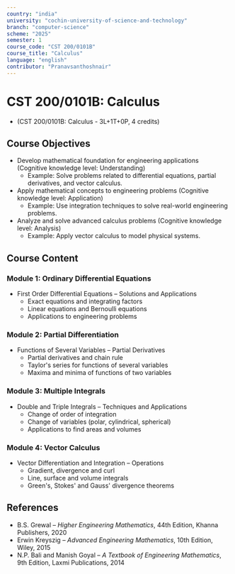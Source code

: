 ```yaml
---
country: "india"
university: "cochin-university-of-science-and-technology"
branch: "computer-science"
scheme: "2025"
semester: 1
course_code: "CST 200/0101B"
course_title: "Calculus"
language: "english"
contributor: "Pranavsanthoshnair"
---
```


# CST 200/0101B: Calculus
  - (CST 200/0101B: Calculus - 3L+1T+0P, 4 credits)

## Course Objectives

* Develop mathematical foundation for engineering applications (Cognitive knowledge level: Understanding)
    - Example: Solve problems related to differential equations, partial derivatives, and vector calculus.
* Apply mathematical concepts to engineering problems (Cognitive knowledge level: Application)
    - Example: Use integration techniques to solve real-world engineering problems.
* Analyze and solve advanced calculus problems (Cognitive knowledge level: Analysis)
    - Example: Apply vector calculus to model physical systems.

## Course Content

### Module 1: Ordinary Differential Equations

* First Order Differential Equations – Solutions and Applications
  - Exact equations and integrating factors
  - Linear equations and Bernoulli equations
  - Applications to engineering problems

### Module 2: Partial Differentiation

* Functions of Several Variables – Partial Derivatives
  - Partial derivatives and chain rule
  - Taylor's series for functions of several variables
  - Maxima and minima of functions of two variables

### Module 3: Multiple Integrals

* Double and Triple Integrals – Techniques and Applications
  - Change of order of integration
  - Change of variables (polar, cylindrical, spherical)
  - Applications to find areas and volumes

### Module 4: Vector Calculus

* Vector Differentiation and Integration – Operations
  - Gradient, divergence and curl
  - Line, surface and volume integrals
  - Green's, Stokes' and Gauss' divergence theorems

## References

* B.S. Grewal – *Higher Engineering Mathematics*, 44th Edition, Khanna Publishers, 2020
* Erwin Kreyszig – *Advanced Engineering Mathematics*, 10th Edition, Wiley, 2015
* N.P. Bali and Manish Goyal – *A Textbook of Engineering Mathematics*, 9th Edition, Laxmi Publications, 2014

